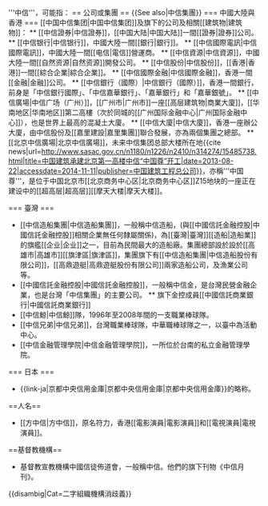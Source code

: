 '''中信'''，可能指：
== 公司或集團 ==
{{See also|中信集團}}
=== 中國大陸與香港 ===
[[中国中信集团|中国中信集团]]及旗下的公司及相關[[建筑物|建筑物]]：
** [[中信證券|中信證券]]，[[中国大陆|中国大陆]]一間[[證券|證券]]公司。
** [[中信银行|中信银行]]，中國大陸一間[[銀行|銀行]]。
** [[中信國際電訊|中信國際電訊]]，中國大陸一間[[电信|電信]]營運商。
** [[中信資源|中信資源]]，中國大陸一間[[自然资源|自然资源]]開發公司。
** [[中信股份|中信股份]]，[[香港|香港]]一間[[綜合企業|綜合企業]]。
** [[中信國際金融|中信國際金融]]，香港一間[[金融|金融]]公司。
** [[中信銀行（國際）|中信銀行（國際）]]，香港一間銀行，前身是「中信銀行國際」、「中信嘉華銀行」、「嘉華銀行」和「嘉華銀號」。
** [[中信廣場|中信广场（广州）]]，[[广州市|广州市]]一座[[高层建筑物|商業大廈]]，[[华南地区|华南地区]]第二高樓（次於同城的[[广州国际金融中心|广州国际金融中心]]），也是世界上最高的混凝土大廈。
** [[中信大廈|中信大廈]]，香港一座辦公大廈，由中信股份及[[嘉里建設|嘉里集團]]聯合發展，亦為兩個集團之總部。
** [[北京中信廣場|北京中信廣場]]，未来中信集团总部大楼所在地<ref>{{cite news|url=http://www.sasac.gov.cn/n1180/n1226/n2410/n314274/15485738.html|title=中国建筑承建北京第一高楼中信“中国尊”开工|date=2013-08-22|accessdate=2014-11-11|publisher=中国建筑工程总公司}}</ref>，亦稱'''中国尊'''，是位于中国北京市[[北京商务中心区|北京商务中心区]]Z15地块的一座正在建设中的[[超高层|超高层]][[摩天大楼|摩天大楼]]。


=== 臺灣 ===
* [[中信造船集團|中信造船集團]]，一般稱中信造船，(與[[中國信託金融控股|中國信託金融控股]]相關企業無任何隸屬關係)，為[[臺灣|臺灣]][[造船|造船業]]的旗艦[[企业|企业]]之一，目前為民間最大的造船廠。集團總部設於設於[[高雄市|高雄市]][[旗津區|旗津區]]，集團旗下有[[中信造船集團|中信造船股份有限公司]]，[[高鼎遊艇|高鼎遊艇股份有限公司]]兩家造船公司，及漁業公司等。
* [[中國信託金融控股|中國信託金融控股]]，一般稱中信金，是台灣民營金融企業，也是台灣「中信集團」的主要公司。
** 旗下金控成員[[中國信託商業銀行|中國信託商業銀行]]
* [[中信鯨|中信鯨]]隊，1996年至2008年間的一支職業棒球隊。
* [[中信兄弟|中信兄弟]]，台灣職業棒球隊，中華職棒球隊之一，以臺中為活動中心。
* [[中信金融管理學院|中信金融管理學院]]，一所位於台南的私立金融管理學院。

=== 日本 ===
* {{link-ja|京都中央信用金庫|京都中央信用金庫|京都中央信用金庫}}的略称。

==人名==
* [[方中信|方中信]]，原名符力，香港[[電影演員|電影演員]]和[[電視演員|電視演員]]。

==基督教機構==
* 基督教宣教機構中國信徒佈道會，一般稱中信。他們的旗下刊物《中信月刊》。

{{disambig|Cat=二字組織機構消歧義}}